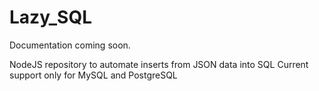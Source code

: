 # Lazy_SQL
Documentation coming soon.

NodeJS repository to automate inserts from JSON data into SQL
Current support only for MySQL and PostgreSQL